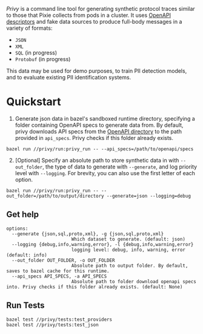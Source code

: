 _Privy_ is a command line tool for generating synthetic protocol traces similar to those that Pixie collects from pods in a cluster. It uses [OpenAPI descriptors](https://swagger.io/resources/open-api/) and fake data sources to produce full-body messages in a variety of formats:
- `JSON`
- `XML`
- `SQL` (in progress)
- `Protobuf` (in progress)

This data may be used for demo purposes, to train PII detection models, and to evaluate existing PII identification systems.

# Quickstart

1. Generate json data in bazel's sandboxed runtime directory, specifying a folder containing OpenAPI specs to generate data from. By default, privy downloads API specs from the [OpenAPI directory](https://github.com/APIs-guru/openapi-directory) to the path provided in `api_specs`. Privy checks if this folder already exists.
```bazel
bazel run //privy/run:privy_run -- --api_specs=/path/to/openapi/specs
```

2. [Optional] Specify an absolute path to store synthetic data in with `--out_folder`, the type of data to generate with `--generate`, and log priority level with `--logging`. For brevity, you can also use the first letter of each option.
```bazel
bazel run //privy/run:privy_run -- --out_folder=/path/to/output/directory --generate=json --logging=debug
```

## Get help
```
options:
  --generate {json,sql,proto,xml}, -g {json,sql,proto,xml}
                        Which dataset to generate. (default: json)
  --logging {debug,info,warning,error}, -l {debug,info,warning,error}
                        logging level: debug, info, warning, error (default: info)
  --out_folder OUT_FOLDER, -o OUT_FOLDER
                        Absolute path to output folder. By default, saves to bazel cache for this runtime.
  --api_specs API_SPECS, -a API_SPECS
                        Absolute path to folder download openapi specs into. Privy checks if this folder already exists. (default: None)
```

## Run Tests
```bazel
bazel test //privy/tests:test_providers
bazel test //privy/tests:test_json
```
